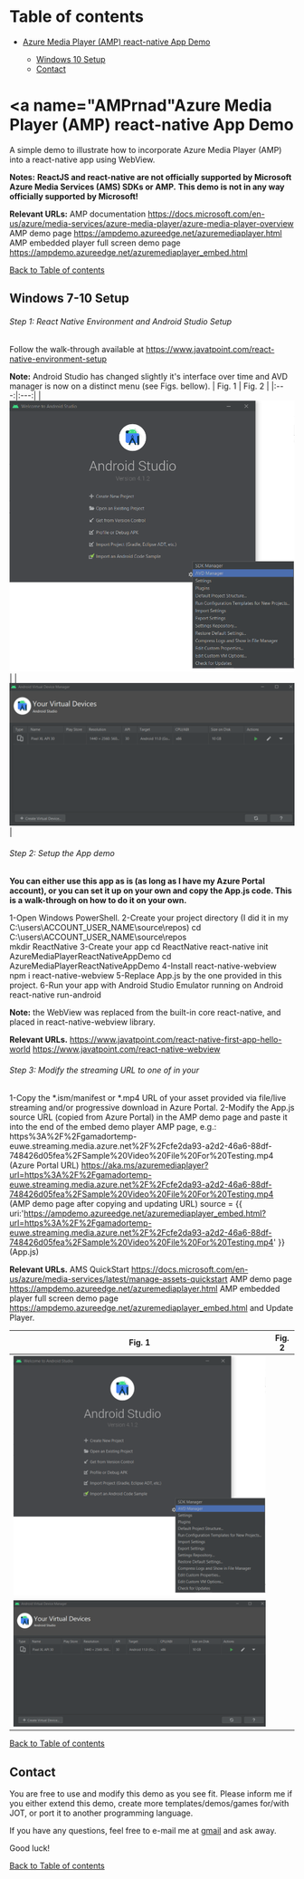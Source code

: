 # <a name="toc">Table of contents 

* [Azure Media Player (AMP) react-native App Demo](#AMPrnad)

	* [Windows 10 Setup](#windows_setup)
	* [Contact](#contact)


# <a name="AMPrnad"Azure Media Player (AMP) react-native App Demo

A simple demo to illustrate how to incorporate Azure Media Player (AMP) into a react-native app using WebView.

**Notes:**
**ReactJS and react-native are not officially supported by Microsoft Azure Media Services (AMS) SDKs or AMP.** 
**This demo is not in any way officially supported by Microsoft!**

**Relevant URLs:**
AMP documentation
https://docs.microsoft.com/en-us/azure/media-services/azure-media-player/azure-media-player-overview
AMP demo page
https://ampdemo.azureedge.net/azuremediaplayer.html
AMP embedded player full screen demo page
https://ampdemo.azureedge.net/azuremediaplayer_embed.html


[Back to Table of contents](#toc)


## <a name="windows_setup">Windows 7-10 Setup

###### Step 1: React Native Environment and Android Studio Setup

Follow the walk-through available at
https://www.javatpoint.com/react-native-environment-setup

**Note:** Android Studio has changed slightly it's interface over time and AVD manager is now on a distinct menu (see Figs. bellow).
| Fig. 1 | Fig. 2 |
|:---:|:---:|
| [![AndroidStudioAVDmanager](https://raw.githubusercontent.com/g-amador/AzureMediaPlayerReactNativeAppDemo/master/img/1.png)](https://raw.githubusercontent.com/g-amador/AzureMediaPlayerReactNativeAppDemo/master/img/1.png) | 
| [![AndroidStudioAVDmanager](https://raw.githubusercontent.com/g-amador/AzureMediaPlayerReactNativeAppDemo/master/img/2.png)](https://raw.githubusercontent.com/g-amador/AzureMediaPlayerReactNativeAppDemo/master/img/2.png) | 


###### Step 2: Setup the App demo

**You can either use this app as is (as long as I have my Azure Portal account), or you can set it up on your own and copy the App.js code.
This is a walk-through on how to do it on your own.**

1-Open Windows PowerShell.
2-Create your project directory (I did it in my C:\users\ACCOUNT_USER_NAME\source\repos\)
cd C:\users\ACCOUNT_USER_NAME\source\repos\
mkdir ReactNative 
3-Create your app
cd ReactNative
react-native init AzureMediaPlayerReactNativeAppDemo
cd AzureMediaPlayerReactNativeAppDemo
4-Install react-native-webview 
npm i react-native-webview
5-Replace App.js by the one provided in this project.
6-Run your app with Android Studio Emulator running on Android
react-native run-android


**Note:** the WebView was replaced from the built-in core react-native, and placed in react-native-webview library.

**Relevant URLs.**
https://www.javatpoint.com/react-native-first-app-hello-world
https://www.javatpoint.com/react-native-webview


###### Step 3: Modify the streaming URL to one of in your 

1-Copy the *.ism/manifest or *.mp4 URL of your asset provided via file/live streaming and/or progressive download in Azure Portal.
2-Modify the App.js source URL (copied from Azure Portal) in the AMP demo page and paste it into the end of the embed demo player AMP page, e.g.:
https%3A%2F%2Fgamadortemp-euwe.streaming.media.azure.net%2F%2Fcfe2da93-a2d2-46a6-88df-748426d05fea%2FSample%20Video%20File%20For%20Testing.mp4 (Azure Portal URL)
https://aka.ms/azuremediaplayer?url=https%3A%2F%2Fgamadortemp-euwe.streaming.media.azure.net%2F%2Fcfe2da93-a2d2-46a6-88df-748426d05fea%2FSample%20Video%20File%20For%20Testing.mp4 (AMP demo page after copying and updating URL)
source = {{ uri:'https://ampdemo.azureedge.net/azuremediaplayer_embed.html?url=https%3A%2F%2Fgamadortemp-euwe.streaming.media.azure.net%2F%2Fcfe2da93-a2d2-46a6-88df-748426d05fea%2FSample%20Video%20File%20For%20Testing.mp4' }} (App.js)


**Relevant URLs.**
AMS QuickStart
https://docs.microsoft.com/en-us/azure/media-services/latest/manage-assets-quickstart
AMP demo page
https://ampdemo.azureedge.net/azuremediaplayer.html
AMP embedded player full screen demo page
https://ampdemo.azureedge.net/azuremediaplayer_embed.html
and Update Player.


| Fig. 1 | Fig. 2 |
|:---:|:---:|
| [![AndroidStudioAVDmanager](https://raw.githubusercontent.com/g-amador/AzureMediaPlayerReactNativeAppDemo/master/img/1.png)](https://raw.githubusercontent.com/g-amador/AzureMediaPlayerReactNativeAppDemo/master/img/1.png) | 
| [![AndroidStudioAVDmanager](https://raw.githubusercontent.com/g-amador/AzureMediaPlayerReactNativeAppDemo/master/img/2.png)](https://raw.githubusercontent.com/g-amador/AzureMediaPlayerReactNativeAppDemo/master/img/2.png) | 


[Back to Table of contents](#toc)


## <a name="contact">Contact

You are free to use and modify this demo as you see fit.
Please inform me if you either extend this demo, create more templates/demos/games for/with JOT, or port it to another programming language.

If you have any questions, feel free to e-mail me at [gmail](mailto://g.n.p.amador@gmail.com) and ask away.

Good luck!

[Back to Table of contents](#toc)